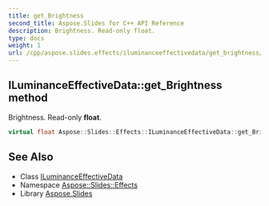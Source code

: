 ```yaml
---
title: get_Brightness
second_title: Aspose.Slides for C++ API Reference
description: Brightness. Read-only float.
type: docs
weight: 1
url: /cpp/aspose.slides.effects/iluminanceeffectivedata/get_brightness/
---
```

## ILuminanceEffectiveData::get_Brightness method


Brightness. Read-only **float**.

```cpp
virtual float Aspose::Slides::Effects::ILuminanceEffectiveData::get_Brightness()=0
```

## See Also

* Class [ILuminanceEffectiveData](../)
* Namespace [Aspose::Slides::Effects](../../)
* Library [Aspose.Slides](../../../)
